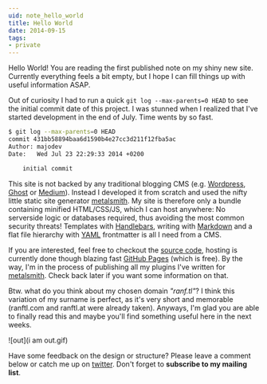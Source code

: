 ```yaml
---
uid: note_hello_world
title: Hello World
date: 2014-09-15
tags:
- private
---
```


Hello World! You are reading the first published note on my shiny new site. Currently everything feels a bit empty, but I hope I can fill things up with useful information ASAP.

Out of curiosity I had to run a quick `git log --max-parents=0 HEAD` to see the initial commit date of this project. I was stunned when I realized that I've started development in the end of July. Time wents by so fast.

``` bash
$ git log --max-parents=0 HEAD
commit 431bb58894baa6d1590b4e27cc3d211f12fba5ac
Author: majodev
Date:   Wed Jul 23 22:29:33 2014 +0200

    initial commit
```

This site is not backed by any traditional blogging CMS (e.g. [Wordpress](http://wpde.org/), [Ghost](https://ghost.org/) or [Medium](https://medium.com/)). Instead I developed it from scratch and used the nifty little static site generator [metalsmith](http://metalsmith.io). My site is therefore only a bundle containing minified HTML/CSS/JS, which I can host anywhere: No serverside logic or databases required, thus avoiding the most common security threats! Templates with [Handlebars](http://handlebarsjs.com/), writing with [Markdown](https://github.com/adam-p/markdown-here/wiki/Markdown-Cheatsheet) and a flat file hierarchy with [YAML](http://www.yaml.org/) frontmatter is all I need from a CMS. 

If you are interested, feel free to checkout the [source code](https://github.com/majodev/majodev.github.io/), hosting is currently done though blazing fast [GitHub Pages](https://pages.github.com/) (which is free). By the way, I'm in the process of publishing all my plugins I've written for [metalsmith](http://metalsmith.io). Check back later if you want some information on that.

Btw. what do you think about my chosen domain *"ranf.tl"*? I think this variation of my surname is perfect, as it's very short and memorable (ranftl.com and ranftl.at were already taken). Anyways, I'm glad you are able to finally read this and maybe you'll find something useful here in the next weeks.

![out](i am out.gif)

Have some feedback on the design or structure? Please leave a comment below or catch me up on [twitter](http://twitter.com/majodev). Don't forget to **subscribe to my mailing list**. <!-- TODO: MAILING LIST !!!!! -->